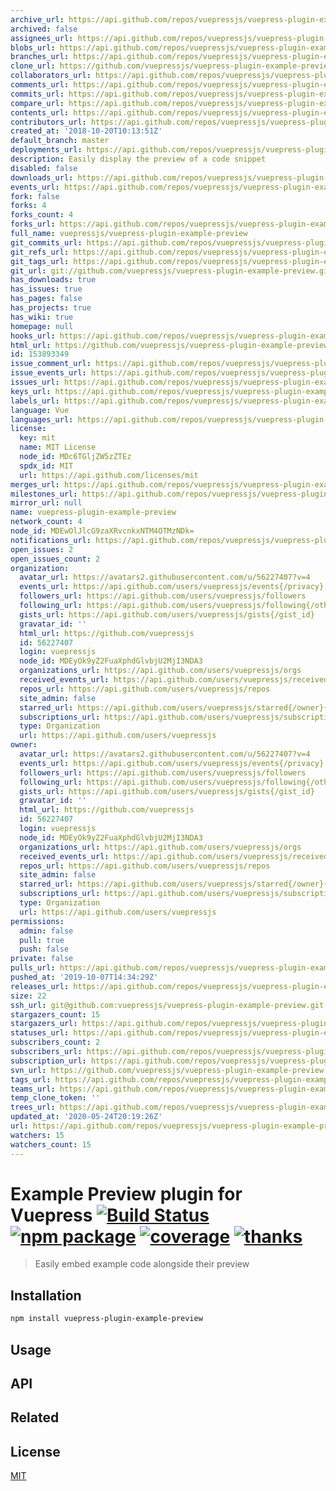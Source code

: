 ```yaml
---
archive_url: https://api.github.com/repos/vuepressjs/vuepress-plugin-example-preview/{archive_format}{/ref}
archived: false
assignees_url: https://api.github.com/repos/vuepressjs/vuepress-plugin-example-preview/assignees{/user}
blobs_url: https://api.github.com/repos/vuepressjs/vuepress-plugin-example-preview/git/blobs{/sha}
branches_url: https://api.github.com/repos/vuepressjs/vuepress-plugin-example-preview/branches{/branch}
clone_url: https://github.com/vuepressjs/vuepress-plugin-example-preview.git
collaborators_url: https://api.github.com/repos/vuepressjs/vuepress-plugin-example-preview/collaborators{/collaborator}
comments_url: https://api.github.com/repos/vuepressjs/vuepress-plugin-example-preview/comments{/number}
commits_url: https://api.github.com/repos/vuepressjs/vuepress-plugin-example-preview/commits{/sha}
compare_url: https://api.github.com/repos/vuepressjs/vuepress-plugin-example-preview/compare/{base}...{head}
contents_url: https://api.github.com/repos/vuepressjs/vuepress-plugin-example-preview/contents/{+path}
contributors_url: https://api.github.com/repos/vuepressjs/vuepress-plugin-example-preview/contributors
created_at: '2018-10-20T10:13:51Z'
default_branch: master
deployments_url: https://api.github.com/repos/vuepressjs/vuepress-plugin-example-preview/deployments
description: Easily display the preview of a code snippet
disabled: false
downloads_url: https://api.github.com/repos/vuepressjs/vuepress-plugin-example-preview/downloads
events_url: https://api.github.com/repos/vuepressjs/vuepress-plugin-example-preview/events
fork: false
forks: 4
forks_count: 4
forks_url: https://api.github.com/repos/vuepressjs/vuepress-plugin-example-preview/forks
full_name: vuepressjs/vuepress-plugin-example-preview
git_commits_url: https://api.github.com/repos/vuepressjs/vuepress-plugin-example-preview/git/commits{/sha}
git_refs_url: https://api.github.com/repos/vuepressjs/vuepress-plugin-example-preview/git/refs{/sha}
git_tags_url: https://api.github.com/repos/vuepressjs/vuepress-plugin-example-preview/git/tags{/sha}
git_url: git://github.com/vuepressjs/vuepress-plugin-example-preview.git
has_downloads: true
has_issues: true
has_pages: false
has_projects: true
has_wiki: true
homepage: null
hooks_url: https://api.github.com/repos/vuepressjs/vuepress-plugin-example-preview/hooks
html_url: https://github.com/vuepressjs/vuepress-plugin-example-preview
id: 153893349
issue_comment_url: https://api.github.com/repos/vuepressjs/vuepress-plugin-example-preview/issues/comments{/number}
issue_events_url: https://api.github.com/repos/vuepressjs/vuepress-plugin-example-preview/issues/events{/number}
issues_url: https://api.github.com/repos/vuepressjs/vuepress-plugin-example-preview/issues{/number}
keys_url: https://api.github.com/repos/vuepressjs/vuepress-plugin-example-preview/keys{/key_id}
labels_url: https://api.github.com/repos/vuepressjs/vuepress-plugin-example-preview/labels{/name}
language: Vue
languages_url: https://api.github.com/repos/vuepressjs/vuepress-plugin-example-preview/languages
license:
  key: mit
  name: MIT License
  node_id: MDc6TGljZW5zZTEz
  spdx_id: MIT
  url: https://api.github.com/licenses/mit
merges_url: https://api.github.com/repos/vuepressjs/vuepress-plugin-example-preview/merges
milestones_url: https://api.github.com/repos/vuepressjs/vuepress-plugin-example-preview/milestones{/number}
mirror_url: null
name: vuepress-plugin-example-preview
network_count: 4
node_id: MDEwOlJlcG9zaXRvcnkxNTM4OTMzNDk=
notifications_url: https://api.github.com/repos/vuepressjs/vuepress-plugin-example-preview/notifications{?since,all,participating}
open_issues: 2
open_issues_count: 2
organization:
  avatar_url: https://avatars2.githubusercontent.com/u/56227407?v=4
  events_url: https://api.github.com/users/vuepressjs/events{/privacy}
  followers_url: https://api.github.com/users/vuepressjs/followers
  following_url: https://api.github.com/users/vuepressjs/following{/other_user}
  gists_url: https://api.github.com/users/vuepressjs/gists{/gist_id}
  gravatar_id: ''
  html_url: https://github.com/vuepressjs
  id: 56227407
  login: vuepressjs
  node_id: MDEyOk9yZ2FuaXphdGlvbjU2MjI3NDA3
  organizations_url: https://api.github.com/users/vuepressjs/orgs
  received_events_url: https://api.github.com/users/vuepressjs/received_events
  repos_url: https://api.github.com/users/vuepressjs/repos
  site_admin: false
  starred_url: https://api.github.com/users/vuepressjs/starred{/owner}{/repo}
  subscriptions_url: https://api.github.com/users/vuepressjs/subscriptions
  type: Organization
  url: https://api.github.com/users/vuepressjs
owner:
  avatar_url: https://avatars2.githubusercontent.com/u/56227407?v=4
  events_url: https://api.github.com/users/vuepressjs/events{/privacy}
  followers_url: https://api.github.com/users/vuepressjs/followers
  following_url: https://api.github.com/users/vuepressjs/following{/other_user}
  gists_url: https://api.github.com/users/vuepressjs/gists{/gist_id}
  gravatar_id: ''
  html_url: https://github.com/vuepressjs
  id: 56227407
  login: vuepressjs
  node_id: MDEyOk9yZ2FuaXphdGlvbjU2MjI3NDA3
  organizations_url: https://api.github.com/users/vuepressjs/orgs
  received_events_url: https://api.github.com/users/vuepressjs/received_events
  repos_url: https://api.github.com/users/vuepressjs/repos
  site_admin: false
  starred_url: https://api.github.com/users/vuepressjs/starred{/owner}{/repo}
  subscriptions_url: https://api.github.com/users/vuepressjs/subscriptions
  type: Organization
  url: https://api.github.com/users/vuepressjs
permissions:
  admin: false
  pull: true
  push: false
private: false
pulls_url: https://api.github.com/repos/vuepressjs/vuepress-plugin-example-preview/pulls{/number}
pushed_at: '2019-10-07T14:34:29Z'
releases_url: https://api.github.com/repos/vuepressjs/vuepress-plugin-example-preview/releases{/id}
size: 22
ssh_url: git@github.com:vuepressjs/vuepress-plugin-example-preview.git
stargazers_count: 15
stargazers_url: https://api.github.com/repos/vuepressjs/vuepress-plugin-example-preview/stargazers
statuses_url: https://api.github.com/repos/vuepressjs/vuepress-plugin-example-preview/statuses/{sha}
subscribers_count: 2
subscribers_url: https://api.github.com/repos/vuepressjs/vuepress-plugin-example-preview/subscribers
subscription_url: https://api.github.com/repos/vuepressjs/vuepress-plugin-example-preview/subscription
svn_url: https://github.com/vuepressjs/vuepress-plugin-example-preview
tags_url: https://api.github.com/repos/vuepressjs/vuepress-plugin-example-preview/tags
teams_url: https://api.github.com/repos/vuepressjs/vuepress-plugin-example-preview/teams
temp_clone_token: ''
trees_url: https://api.github.com/repos/vuepressjs/vuepress-plugin-example-preview/git/trees{/sha}
updated_at: '2020-05-24T20:19:26Z'
url: https://api.github.com/repos/vuepressjs/vuepress-plugin-example-preview
watchers: 15
watchers_count: 15
---
```


# Example Preview plugin for Vuepress [![Build Status](https://badgen.net/circleci/github/posva/vuepress-plugin-example-preview)](https://circleci.com/gh/posva/vuepress-plugin-example-preview) [![npm package](https://badgen.net/npm/v/vuepress-plugin-example-preview)](https://www.npmjs.com/package/vuepress-plugin-example-preview) [![coverage](https://badgen.net/codecov/c/github/posva/vuepress-plugin-example-preview)](https://codecov.io/github/posva/vuepress-plugin-example-preview) [![thanks](https://badgen.net/badge/thanks/♥/pink)](https://github.com/posva/thanks)

> Easily embed example code alongside their preview

## Installation

```sh
npm install vuepress-plugin-example-preview
```

## Usage

## API

## Related

## License

[MIT](http://opensource.org/licenses/MIT)
